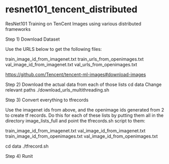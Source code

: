 # resnet101_tencent_distributed
ResNet101 Training on TenCent Images using various distributed frameworks


Step 1) Download Dataset

Use the URLS below to get the following files:

train_image_id_from_imagenet.txt
train_urls_from_openimages.txt
val_image_id_from_imagenet.txt
val_urls_from_openimages.txt

https://github.com/Tencent/tencent-ml-images#download-images


Step 2) Download the actual data from each of those lists
cd data
Change relevant paths
./download_urls_multithreading.sh

Step 3) Convert everything to tfrecords

Use the imagenet ids from above, and the openimage ids generated from 2 to create tf records. Do this for each of these lists by putting them all in the directory image_lists_full and point the tfrecords.sh script to them:

train_image_id_from_imagenet.txt
val_image_id_from_imagenet.txt
train_image_id_from_openimages.txt
val_image_id_from_openimages.txt


cd data
./tfrecord.sh


Step 4) Runit


